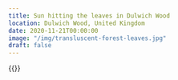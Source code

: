 ```yaml
---
title: Sun hitting the leaves in Dulwich Wood
location: Dulwich Wood, United Kingdom
date: 2020-11-21T00:00:00
image: "/img/transluscent-forest-leaves.jpg"
draft: false
---
```


{{<photo src="/img/transluscent-forest-leaves.jpg">}}

